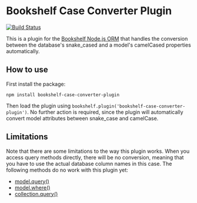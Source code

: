 # Bookshelf Case Converter Plugin

[![Build Status](https://travis-ci.com/bookshelf/case-converter-plugin.svg?branch=master)](https://travis-ci.com/bookshelf/case-converter-plugin)

This is a plugin for the [Bookshelf Node.js ORM](https://bookshelfjs.org/) that handles the conversion between the
database's snake_cased and a model's camelCased properties automatically.

## How to use

First install the package:

    npm install bookshelf-case-converter-plugin

Then load the plugin using `bookshelf.plugin('bookshelf-case-converter-plugin')`. No further action is required, since
the plugin will automatically convert model attributes between snake_case and camelCase.

## Limitations

Note that there are some limitations to the way this plugin works. When you access query methods directly, there will be
no conversion, meaning that you have to use the actual database column names in this case. The following methods do no
work with this plugin yet:

- [model.query()](https://bookshelfjs.org/api.html#Model-instance-query)
- [model.where()](https://bookshelfjs.org/api.html#Model-instance-where)
- [collection.query()](https://bookshelfjs.org/api.html#Collection-instance-query)
